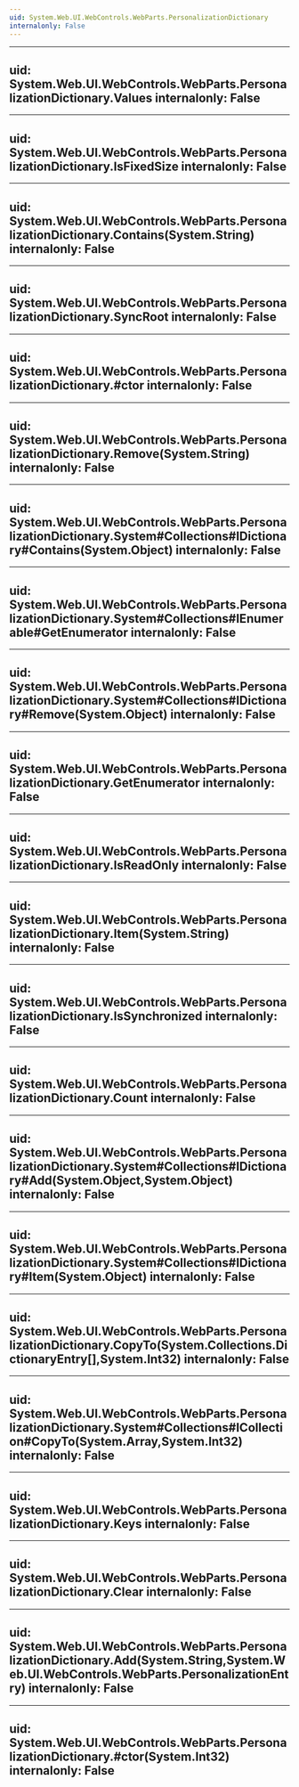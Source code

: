 ```yaml
---
uid: System.Web.UI.WebControls.WebParts.PersonalizationDictionary
internalonly: False
---
```


---
uid: System.Web.UI.WebControls.WebParts.PersonalizationDictionary.Values
internalonly: False
---

---
uid: System.Web.UI.WebControls.WebParts.PersonalizationDictionary.IsFixedSize
internalonly: False
---

---
uid: System.Web.UI.WebControls.WebParts.PersonalizationDictionary.Contains(System.String)
internalonly: False
---

---
uid: System.Web.UI.WebControls.WebParts.PersonalizationDictionary.SyncRoot
internalonly: False
---

---
uid: System.Web.UI.WebControls.WebParts.PersonalizationDictionary.#ctor
internalonly: False
---

---
uid: System.Web.UI.WebControls.WebParts.PersonalizationDictionary.Remove(System.String)
internalonly: False
---

---
uid: System.Web.UI.WebControls.WebParts.PersonalizationDictionary.System#Collections#IDictionary#Contains(System.Object)
internalonly: False
---

---
uid: System.Web.UI.WebControls.WebParts.PersonalizationDictionary.System#Collections#IEnumerable#GetEnumerator
internalonly: False
---

---
uid: System.Web.UI.WebControls.WebParts.PersonalizationDictionary.System#Collections#IDictionary#Remove(System.Object)
internalonly: False
---

---
uid: System.Web.UI.WebControls.WebParts.PersonalizationDictionary.GetEnumerator
internalonly: False
---

---
uid: System.Web.UI.WebControls.WebParts.PersonalizationDictionary.IsReadOnly
internalonly: False
---

---
uid: System.Web.UI.WebControls.WebParts.PersonalizationDictionary.Item(System.String)
internalonly: False
---

---
uid: System.Web.UI.WebControls.WebParts.PersonalizationDictionary.IsSynchronized
internalonly: False
---

---
uid: System.Web.UI.WebControls.WebParts.PersonalizationDictionary.Count
internalonly: False
---

---
uid: System.Web.UI.WebControls.WebParts.PersonalizationDictionary.System#Collections#IDictionary#Add(System.Object,System.Object)
internalonly: False
---

---
uid: System.Web.UI.WebControls.WebParts.PersonalizationDictionary.System#Collections#IDictionary#Item(System.Object)
internalonly: False
---

---
uid: System.Web.UI.WebControls.WebParts.PersonalizationDictionary.CopyTo(System.Collections.DictionaryEntry[],System.Int32)
internalonly: False
---

---
uid: System.Web.UI.WebControls.WebParts.PersonalizationDictionary.System#Collections#ICollection#CopyTo(System.Array,System.Int32)
internalonly: False
---

---
uid: System.Web.UI.WebControls.WebParts.PersonalizationDictionary.Keys
internalonly: False
---

---
uid: System.Web.UI.WebControls.WebParts.PersonalizationDictionary.Clear
internalonly: False
---

---
uid: System.Web.UI.WebControls.WebParts.PersonalizationDictionary.Add(System.String,System.Web.UI.WebControls.WebParts.PersonalizationEntry)
internalonly: False
---

---
uid: System.Web.UI.WebControls.WebParts.PersonalizationDictionary.#ctor(System.Int32)
internalonly: False
---

